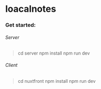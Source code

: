 # loacalnotes
### Get started:
###### Server
> cd server
> npm install
> npm run dev
> 
###### Client
> cd nuxtfront
> npm install
> npm run dev
